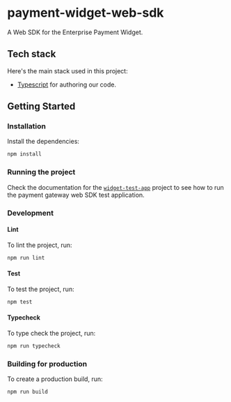 # payment-widget-web-sdk

A Web SDK for the Enterprise Payment Widget.

## Tech stack

Here's the main stack used in this project:

- [Typescript](https://www.typescriptlang.org/) for authoring our code.

## Getting Started

### Installation

Install the dependencies:

```bash
npm install
```

### Running the project

Check the documentation for the [`widget-test-app`](../../projects/widget-test-app/README.md) project to see how to run the payment gateway web SDK test application.

### Development

#### Lint

To lint the project, run:

```sh
npm run lint
```

#### Test

To test the project, run:

```sh
npm test
```

#### Typecheck

To type check the project, run:

```sh
npm run typecheck
```

### Building for production

To create a production build, run:

```sh
npm run build
```
